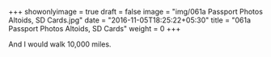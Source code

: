 +++
showonlyimage = true
draft = false
image = "img/061a Passport Photos Altoids, SD Cards.jpg"
date = "2016-11-05T18:25:22+05:30"
title = "061a Passport Photos Altoids, SD Cards"
weight = 0
+++

And I would walk 10,000 miles.

